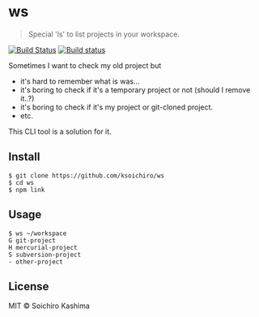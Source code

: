 # ws

> Special 'ls' to list projects in your workspace.

[![Build Status](https://travis-ci.org/ksoichiro/ws.svg?branch=master)](https://travis-ci.org/ksoichiro/ws)
[![Build status](https://ci.appveyor.com/api/projects/status/r7df934xjle7sw97?svg=true)](https://ci.appveyor.com/project/ksoichiro/ws)

Sometimes I want to check my old project but

- it's hard to remember what is was...
- it's boring to check if it's a temporary project or not (should I remove it..?)
- it's boring to check if it's my project or git-cloned project.
- etc.

This CLI tool is a solution for it.

## Install

```console
$ git clone https://github.com/ksoichiro/ws
$ cd ws
$ npm link
```

## Usage

```console
$ ws ~/workspace
G git-project
H mercurial-project
S subversion-project
- other-project
```

## License

MIT &copy; Soichiro Kashima
